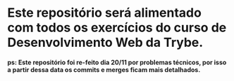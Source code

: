 # Este repositório será alimentado com todos os exercícios do curso de Desenvolvimento Web da Trybe.

#### ps: Este repositório foi re-feito dia 20/11 por problemas técnicos, por isso a partir dessa data os commits e merges ficam mais detalhados.
